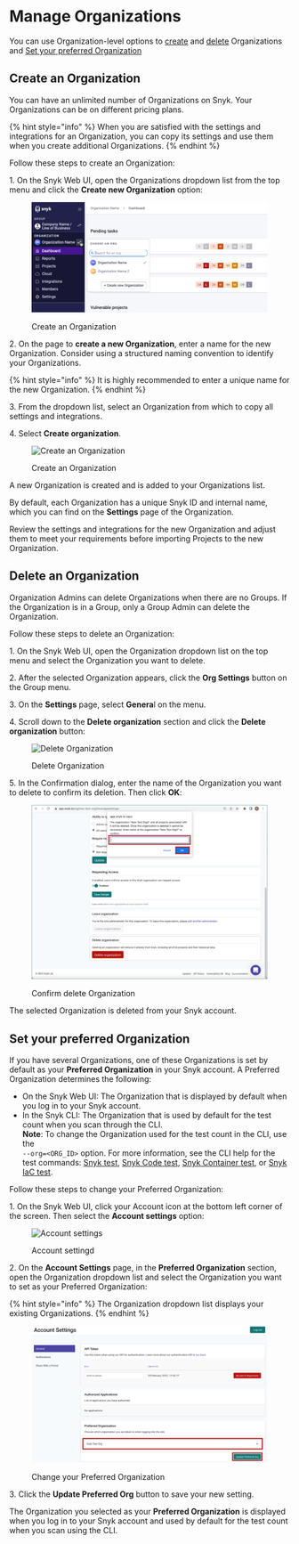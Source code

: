 # Manage Organizations

You can use Organization-level options to [create](manage-organizations.md#create-an-organization) and [delete](manage-organizations.md#delete-an-organization) Organizations and [Set your preferred Organization](manage-organizations.md#set-your-preferred-organization)

## Create an Organization

You can have an unlimited number of Organizations on Snyk. Your Organizations can be on different pricing plans.

{% hint style="info" %}
When you are satisfied with the settings and integrations for an Organization, you can copy its settings and use them when you create additional Organizations.
{% endhint %}

Follow these steps to create an Organization:

1\. On the Snyk Web UI, open the Organizations dropdown list from the top menu and click the **Create new Organization** option:

<figure><img src="../../.gitbook/assets/snyk-org-switcher.png" alt="Create an Organization"><figcaption><p>Create an Organization</p></figcaption></figure>

2\. On the page to **create a new Organization**, enter a name for the new Organization. Consider using a structured naming convention to identify your Organizations.

{% hint style="info" %}
It is highly recommended to enter a unique name for the new Organization.
{% endhint %}

3\. From the dropdown list, select an Organization from which to copy all settings and integrations.

4\. Select **Create organization**.

<figure><img src="../../.gitbook/assets/2022-06-27_17-28-16.png" alt="Create an Organization"><figcaption><p>Create an Organization</p></figcaption></figure>

A new Organization is created and is added to your Organizations list.

By default, each Organization has a unique Snyk ID and internal name, which you can find on the **Settings** page of the Organization.

Review the settings and integrations for the new Organization and adjust them to meet your requirements before importing Projects to the new Organization.

## Delete an Organization

Organization Admins can delete Organizations when there are no Groups. If the Organization is in a Group, only a Group Admin can delete the Organization.

Follow these steps to delete an Organization:

1\. On the Snyk Web UI, open the Organization dropdown list on the top menu and select the Organization you want to delete.

2\. After the selected Organization appears, click the **Org Settings** button on the  Group menu.

3\. On the **Settings** page, select **Genera**l on the menu.

4\. Scroll down to the **Delete organization** section and click the **Delete organization** button:

<figure><img src="../../.gitbook/assets/Org Settings - Delete organization.png" alt="Delete Organization"><figcaption><p>Delete Organization</p></figcaption></figure>

5\. In the Confirmation dialog, enter the name of the Organization you want to delete to confirm its deletion. Then click **OK**:

<figure><img src="../../.gitbook/assets/Org Settings - Delete organization - Confirmation.png" alt="Confirm delete Organization"><figcaption><p>Confirm delete Organization</p></figcaption></figure>

The selected Organization is deleted from your Snyk account.

## Set your preferred Organization

If you have several Organizations, one of these Organizations is set by default as your **Preferred Organization** in your Snyk account. A Preferred Organization determines the following:

* On the Snyk Web UI: The Organization that is displayed by default when you log in to your Snyk account.
* In the Snyk CLI: The Organization that is used by default for the test count when you scan through the CLI.\
  **Note**: To change the Organization used for the test count in the CLI, use the\
  `--org=<ORG_ID>` option. For more information, see the CLI help for the test commands: [Snyk test](../../snyk-cli/commands/test.md), [Snyk Code test](../../snyk-cli/commands/code-test.md), [Snyk Container test](../../snyk-cli/commands/container-test.md), or [Snyk IaC test](../../snyk-cli/commands/iac-test.md).

Follow these steps to change your Preferred Organization:

1\. On the Snyk Web UI, click your Account icon at the bottom left corner of the screen. Then select the **Account settings** option:

<figure><img src="../../.gitbook/assets/snyk-account-settings.png" alt="Account settings"><figcaption><p>Account settingd</p></figcaption></figure>

2\. On the **Account Settings** page, in the **Preferred Organization** section, open the Organization dropdown list and select the Organization you want to set as your Preferred Organization:

{% hint style="info" %}
The Organization dropdown list displays your existing Organizations.
{% endhint %}

<figure><img src="../../.gitbook/assets/image (20) (1) (1).png" alt="Change your Preferred Organization"><figcaption><p>Change your Preferred Organization</p></figcaption></figure>

3\. Click the **Update Preferred Org** button to save your new setting.

The Organization you selected as your **Preferred Organization** is displayed when you log in to your Snyk account and used by default for the test count when you scan using the CLI.
